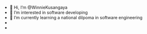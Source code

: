- 👋 Hi, I’m @WinnieKusangaya
- 👀 I’m interested in software developing
- 🌱 I’m currently learning a national dilpoma in software engineering
- 
- 

<!---
WinnieKusangaya/WinnieKusangaya is a ✨ special ✨ repository because its `README.md` (this file) appears on your GitHub profile.
You can click the Preview link to take a look at your changes.
--->
